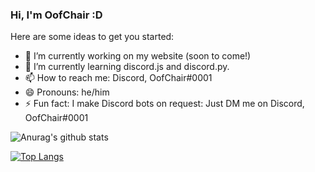 ### Hi, I'm OofChair :D


Here are some ideas to get you started:

- 🔭 I’m currently working on my website (soon to come!)
- 🌱 I’m currently learning discord.js and discord.py. 
- 📫 How to reach me: Discord, OofChair#0001
- 😄 Pronouns: he/him
- ⚡ Fun fact: I make Discord bots on request: Just DM me on Discord, OofChair#0001

![Anurag's github stats](https://github-readme-stats.vercel.app/api?username=OofChairDev&show_icons=true&theme=merko)

[![Top Langs](https://github-readme-stats.vercel.app/api/top-langs/?username=OofChairDev)](https://github.com/anuraghazra/github-readme-stats)
